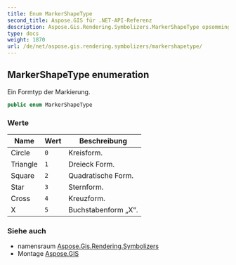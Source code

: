 ```yaml
---
title: Enum MarkerShapeType
second_title: Aspose.GIS für .NET-API-Referenz
description: Aspose.Gis.Rendering.Symbolizers.MarkerShapeType opsomming. Ein Formtyp der Markierung.
type: docs
weight: 1870
url: /de/net/aspose.gis.rendering.symbolizers/markershapetype/
---
```

## MarkerShapeType enumeration

Ein Formtyp der Markierung.

```csharp
public enum MarkerShapeType
```

### Werte

| Name | Wert | Beschreibung |
| --- | --- | --- |
| Circle | `0` | Kreisform. |
| Triangle | `1` | Dreieck Form. |
| Square | `2` | Quadratische Form. |
| Star | `3` | Sternform. |
| Cross | `4` | Kreuzform. |
| X | `5` | Buchstabenform „X“. |

### Siehe auch

* namensraum [Aspose.Gis.Rendering.Symbolizers](../../aspose.gis.rendering.symbolizers/)
* Montage [Aspose.GIS](../../)


